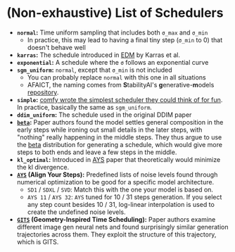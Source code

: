 # (Non-exhaustive) List of Schedulers

- **`normal`:** Time uniform sampling that includes both `σ_max` and `σ_min`
	- In practice, this may lead to having a final tiny step (`σ_min` to 0) that doesn't behave well
- **`karras`:** The schedule introduced in [EDM](https://arxiv.org/abs/2206.00364) by Karras et al.
- **`exponential`:** A schedule where the `σ` follows an exponential curve
- **`sgm_uniform`:** `normal`, except that `σ_min` is not included
	- You can probably replace `normal` with this one in all situations
	- AFAICT, the naming comes from **S**tabilityAI's **g**enerative-**m**odels [repository](https://github.com/Stability-AI/generative-models/tree/main).
- **`simple`:** [comfy wrote the simplest scheduler they could think of for fun](https://github.com/comfyanonymous/ComfyUI/discussions/227). In practice, basically the same as `sgm_uniform`.
- **`ddim_uniform`:** The schedule used in the original DDIM paper
- **[`beta`](https://arxiv.org/abs/2407.12173):** Paper authors found the model settles general composition in the early steps while ironing out small details in the later steps, with "nothing" really happening in the middle steps. They thus argue to use the [beta](https://en.wikipedia.org/wiki/Beta_distribution) distribution for generating a schedule, which would give more steps to both ends and leave a few steps in the middle.
- **`kl_optimal`:** Introduced in [AYS](https://arxiv.org/pdf/2404.14507) paper that theoretically would minimize the kl divergence.
- **[`AYS`](https://arxiv.org/pdf/2404.14507) (Align Your Steps):** Predefined lists of noise levels found through numerical optimization to be good for a specific model architecture.
	- `SD1` / `SDXL` / `SVD`: Match this with the one your model is based on. 
	- `AYS 11` / `AYS 32`: `AYS` tuned for 10 / 31 steps generation. If you select any step count besides 10 / 31, log-linear interpolation is used to create the undefined noise levels.
- **[`GITS`](https://arxiv.org/abs/2405.11326) (Geometry-Inspired Time Scheduling):** Paper authors examine different image gen neural nets and found surprisingly similar generation trajectories across them. They exploit the structure of this trajectory, which is GITS.
